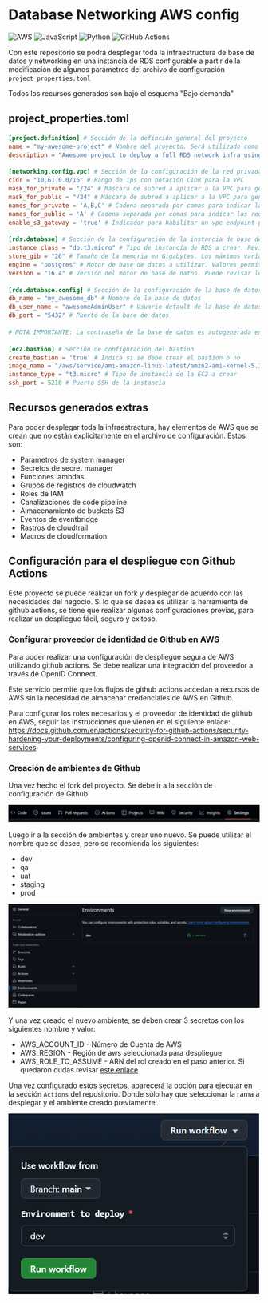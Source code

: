 # Database Networking AWS config

![AWS](https://img.shields.io/badge/AWS-%23FF9900.svg?style=for-the-badge&logo=amazon-aws&logoColor=white)
![JavaScript](https://img.shields.io/badge/javascript-%23323330.svg?style=for-the-badge&logo=javascript&logoColor=%23F7DF1E)
![Python](https://img.shields.io/badge/python-3670A0?style=for-the-badge&logo=python&logoColor=ffdd54)
![GitHub Actions](https://img.shields.io/badge/github%20actions-%232671E5.svg?style=for-the-badge&logo=githubactions&logoColor=white)

Con este repositorio se podrá desplegar toda la infraestructura de base de datos y networking en una instancia de RDS configurable a partir de la modificación de algunos parámetros del archivo de configuración `project_properties.toml`

Todos los recursos generados son bajo el esquema "Bajo demanda"

## project_properties.toml

``` toml
[project.definition] # Sección de la definción general del proyecto
name = "my-awesome-project" # Nombre del proyecto. Será utilizado como prefijo de muchos recursos generados
description = "Awesome project to deploy a full RDS network infra using cloudformation" # Descripción del proyecto

[networking.config.vpc] # Sección de la configuración de la red privada
cidr = "10.61.0.0/16" # Rango de ips con notación CIDR para la VPC
mask_for_private = "/24" # Máscara de subred a aplicar a la VPC para generar las subnets privadas
mask_for_public = "/24" # Máscara de subred a aplicar a la VPC para generar las subnets públicas
names_for_private = 'A,B,C' # Cadena separada por comas para indicar las redes privadas a crear. Sólo se permiten los valores [A, B, C] sin repetir
names_for_public = 'A' # Cadena separada por comas para indicar las redes públicas a crear. Sólo se permiten los valores [A, B, C] sin repetir
enable_s3_gateway = 'true' # Indicador para habilitar un vpc endpoint para acceder a los buckets S3 de la cuenta

[rds.database] # Sección de la configuración de la instancia de base de datos
instance_class = "db.t3.micro" # Tipo de instancia de RDS a crear. Revisar valores permitidos aquí, varían costos: https://aws.amazon.com/es/rds/instance-types/
store_gib = "20" # Tamaño de la memoria en Gigabytes. Los máximos varían de acuerdo al tipo de instancia, revisar el link anterior
engine = "postgres" # Motor de base de datos a utilizar. Valores permitidos en este link: https://docs.aws.amazon.com/AWSCloudFormation/latest/UserGuide/aws-resource-rds-dbinstance.html#cfn-rds-dbinstance-engine
version = "16.4" # Versión del motor de base de datos. Puede revisar los valores permitidos de acuerdo  con el motor utilizando el siguiente comando de AWS CLI `aws rds describe-db-engine-versions --default-only --engine ${engine}`

[rds.database.config] # Sección de la configuración de la base de datos
db_name = "my_awesome_db" # Nombre de la base de datos
db_user_name = "awesomeAdminUser" # Usuario default de la base de datos
db_port = "5432" # Puerto de la base de datos

# NOTA IMPORTANTE: La contraseña de la base de datos es autogenerada en el secret manager y almacenada en el mismo con el siguiente nombre "${Ambiente}-${project.definition.name}-DBPassword"

[ec2.bastion] # Sección de configuración del bastion
create_bastion = 'true' # Indica si se debe crear el bastion o no
image_name = "/aws/service/ami-amazon-linux-latest/amzn2-ami-kernel-5.10-hvm-x86_64-gp2" # Imagen a utilizar - Se recomienda utilizar imágenes de Linux AWS para facilitar las conexiones de tunel a través del session-manager
instance_type = "t3.micro" # Tipo de instancia de la EC2 a crear
ssh_port = 5210 # Puerto SSH de la instancia

```

## Recursos generados extras

Para poder desplegar toda la infraestractura, hay elementos de AWS que se crean que no están explícitamente en el archivo de configuración. Estos son:

* Parametros de system manager
* Secretos de secret manager
* Funciones lambdas
* Grupos de registros de cloudwatch
* Roles de IAM
* Canalizaciones de code pipeline
* Almacenamiento de buckets S3
* Eventos de eventbridge
* Rastros de cloudtrail
* Macros de cloudformation

## Configuración para el despliegue con Github Actions

Este proyecto se puede realizar un fork y desplegar de acuerdo con las necesidades del negocio. Si lo que se desea es utilizar la herramienta de github actions, se tiene que realizar algunas configuraciones previas, para realizar un despliegue fácil, seguro y exitoso.

### Configurar proveedor de identidad de Github en AWS

Para poder realizar una configuración de despliegue segura de AWS utilizando github actions. Se debe realizar una integración del proveedor a través de OpenID Connect.

Este servicio permite que los flujos de github actions accedan a recursos de AWS sin la necesidad de almacenar credenciales de AWS en Github.

Para configurar los roles necesarios y el proveedor de identidad de github en AWS, seguir las instrucciones que vienen en el siguiente enlace: https://docs.github.com/en/actions/security-for-github-actions/security-hardening-your-deployments/configuring-openid-connect-in-amazon-web-services

### Creación de ambientes de Github

Una vez hecho el fork del proyecto. Se debe ir a la sección de configuración de Github

![Repository settings](image.png)

Luego ir a la sección de ambientes y crear uno nuevo. Se puede utilizar el nombre que se desee, pero se recomienda los siguientes:

* dev
* qa
* uat
* staging
* prod

![alt text](image-1.png)

Y una vez creado el nuevo ambiente, se deben crear 3 secretos con los siguientes nombre y valor:

* AWS_ACCOUNT_ID - Número de Cuenta de AWS
* AWS_REGION - Región de aws seleccionada para despliegue
* AWS_ROLE_TO_ASSUME - ARN del rol creado en el paso anterior. Si quedaron dudas revisar [este enlace](https://docs.aws.amazon.com/IAM/latest/UserGuide/id_roles_create_for-idp_oidc.html#idp_oidc_Create_GitHub)

Una vez configurado estos secretos, aparecerá la opción para ejecutar en la sección `Actions` del repositorio. Donde sólo hay que seleccionar la rama a desplegar y el ambiente creado previamente.

![alt text](image-2.png)